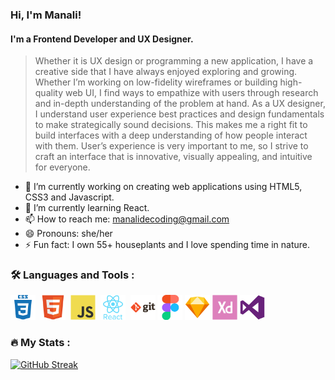 
<!--
**manali-decoding/manali-decoding** is a ✨ _special_ ✨ repository because its `README.md` (this file) appears on your GitHub profile.

Here are some ideas to get you started:
-->

### **Hi, I'm Manali!**

#### I'm a Frontend Developer and UX Designer.

>Whether it is UX design or programming a new application, I have a creative side that I have always enjoyed exploring and growing. Whether I’m working on low-fidelity wireframes or building high-quality web UI, I find ways to empathize with users through research and in-depth understanding of the problem at hand. 
>As a UX designer, I understand user experience best practices and design fundamentals to make strategically sound decisions. This makes me a right fit to build interfaces with a deep understanding of how people interact with them. User’s experience is very important to me, so I strive to craft an interface that is innovative, visually appealing, and intuitive for everyone.

- 🔭 I’m currently working on creating web applications using HTML5, CSS3 and Javascript.
- 🌱 I’m currently learning React.
- 📫 How to reach me: manalidecoding@gmail.com
- 😄 Pronouns: she/her
- ⚡ Fun fact: I own 55+ houseplants and I love spending time in nature.


### :hammer_and_wrench: Languages and Tools :
<div>
   <img src="https://github.com/devicons/devicon/blob/master/icons/css3/css3-plain-wordmark.svg"  title="CSS3" alt="CSS" width="40" height="40"/>&nbsp;
  <img src="https://github.com/devicons/devicon/blob/master/icons/html5/html5-original.svg" title="HTML5" alt="HTML" width="40" height="40"/>&nbsp;
  <img src="https://github.com/devicons/devicon/blob/master/icons/javascript/javascript-original.svg" title="JavaScript" alt="JavaScript" width="40" height="40"/>&nbsp;
  <img src="https://github.com/devicons/devicon/blob/master/icons/react/react-original-wordmark.svg" title="React" alt="React" width="40" height="40"/>&nbsp;
  <img src="https://github.com/devicons/devicon/blob/master/icons/git/git-original-wordmark.svg" title="Git" **alt="Git" width="40" height="40"/>
  <img src="https://github.com/devicons/devicon/blob/master/icons/figma/figma-original.svg" title="Figma" **alt="Figma" width="40" height="40"/>
  <img src="https://github.com/devicons/devicon/blob/master/icons/sketch/sketch-original.svg" title="Sketch" **alt="Sketch" width="40" height="40"/>
  <img src="https://github.com/devicons/devicon/blob/master/icons/xd/xd-plain.svg" title="XD" **alt="XD" width="40" height="40"/>
  <img src="https://github.com/devicons/devicon/blob/master/icons/visualstudio/visualstudio-plain.svg" title="Visual-Studio" **alt="VSCode" width="40" height="40"/>
</div>

### :fire: My Stats :
[![GitHub Streak](http://github-readme-streak-stats.herokuapp.com?user=manali-decoding&theme=dark&background=000000)](https://git.io/streak-stats)


